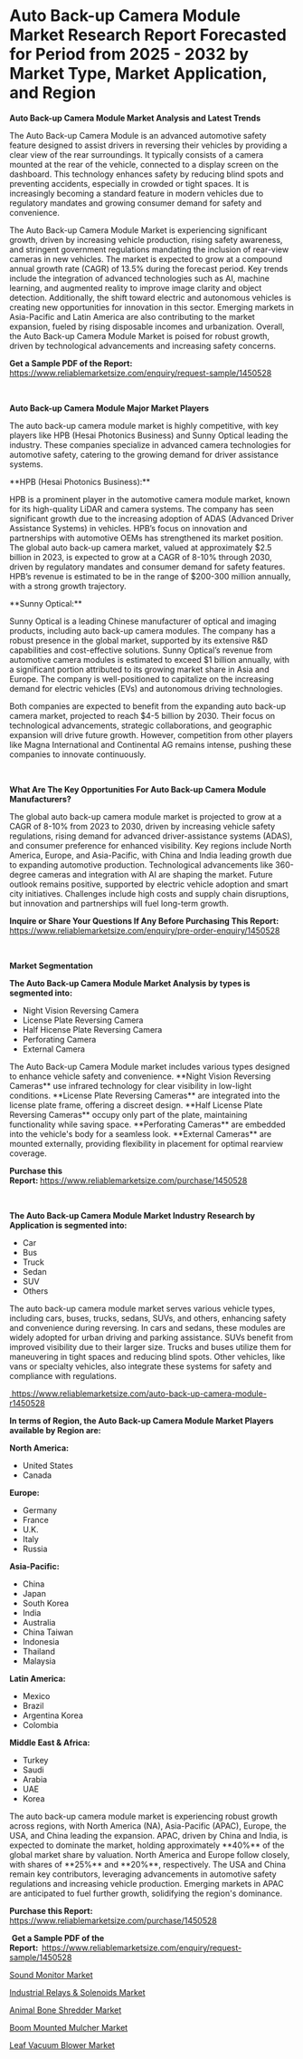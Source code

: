 <p><h1>Auto Back-up Camera Module Market Research Report Forecasted for Period from 2025 -  2032 by Market Type, Market Application, and Region</h1></p><p><strong>Auto Back-up Camera Module Market Analysis and Latest Trends</strong></p>
<p><p>The Auto Back-up Camera Module is an advanced automotive safety feature designed to assist drivers in reversing their vehicles by providing a clear view of the rear surroundings. It typically consists of a camera mounted at the rear of the vehicle, connected to a display screen on the dashboard. This technology enhances safety by reducing blind spots and preventing accidents, especially in crowded or tight spaces. It is increasingly becoming a standard feature in modern vehicles due to regulatory mandates and growing consumer demand for safety and convenience.</p><p>The Auto Back-up Camera Module Market is experiencing significant growth, driven by increasing vehicle production, rising safety awareness, and stringent government regulations mandating the inclusion of rear-view cameras in new vehicles. The market is expected to grow at a compound annual growth rate (CAGR) of 13.5% during the forecast period. Key trends include the integration of advanced technologies such as AI, machine learning, and augmented reality to improve image clarity and object detection. Additionally, the shift toward electric and autonomous vehicles is creating new opportunities for innovation in this sector. Emerging markets in Asia-Pacific and Latin America are also contributing to the market expansion, fueled by rising disposable incomes and urbanization. Overall, the Auto Back-up Camera Module Market is poised for robust growth, driven by technological advancements and increasing safety concerns.</p></p>
<p><strong>Get a Sample PDF of the Report:&nbsp;</strong> <a href="https://www.reliablemarketsize.com/enquiry/request-sample/1450528?utm_campaign=1996&utm_medium=2&utm_source=Github&utm_content=ia&utm_term=23012025&utm_id=auto-back-up-camera-module">https://www.reliablemarketsize.com/enquiry/request-sample/1450528</a></p>
<p>&nbsp;</p>
<p><strong>Auto Back-up Camera Module Major Market Players</strong></p>
<p><p>The auto back-up camera module market is highly competitive, with key players like HPB (Hesai Photonics Business) and Sunny Optical leading the industry. These companies specialize in advanced camera technologies for automotive safety, catering to the growing demand for driver assistance systems.</p><p>**HPB (Hesai Photonics Business):**  </p><p>HPB is a prominent player in the automotive camera module market, known for its high-quality LiDAR and camera systems. The company has seen significant growth due to the increasing adoption of ADAS (Advanced Driver Assistance Systems) in vehicles. HPB’s focus on innovation and partnerships with automotive OEMs has strengthened its market position. The global auto back-up camera market, valued at approximately $2.5 billion in 2023, is expected to grow at a CAGR of 8-10% through 2030, driven by regulatory mandates and consumer demand for safety features. HPB’s revenue is estimated to be in the range of $200-300 million annually, with a strong growth trajectory.</p><p>**Sunny Optical:**  </p><p>Sunny Optical is a leading Chinese manufacturer of optical and imaging products, including auto back-up camera modules. The company has a robust presence in the global market, supported by its extensive R&D capabilities and cost-effective solutions. Sunny Optical’s revenue from automotive camera modules is estimated to exceed $1 billion annually, with a significant portion attributed to its growing market share in Asia and Europe. The company is well-positioned to capitalize on the increasing demand for electric vehicles (EVs) and autonomous driving technologies.</p><p>Both companies are expected to benefit from the expanding auto back-up camera market, projected to reach $4-5 billion by 2030. Their focus on technological advancements, strategic collaborations, and geographic expansion will drive future growth. However, competition from other players like Magna International and Continental AG remains intense, pushing these companies to innovate continuously.</p></p>
<p>&nbsp;</p>
<p><strong>What Are The Key Opportunities For Auto Back-up Camera Module Manufacturers?</strong></p>
<p><p>The global auto back-up camera module market is projected to grow at a CAGR of 8-10% from 2023 to 2030, driven by increasing vehicle safety regulations, rising demand for advanced driver-assistance systems (ADAS), and consumer preference for enhanced visibility. Key regions include North America, Europe, and Asia-Pacific, with China and India leading growth due to expanding automotive production. Technological advancements like 360-degree cameras and integration with AI are shaping the market. Future outlook remains positive, supported by electric vehicle adoption and smart city initiatives. Challenges include high costs and supply chain disruptions, but innovation and partnerships will fuel long-term growth.</p></p>
<p><strong>Inquire or Share Your Questions If Any Before Purchasing This Report:</strong> <a href="https://www.reliablemarketsize.com/enquiry/pre-order-enquiry/1450528?utm_campaign=1996&utm_medium=2&utm_source=Github&utm_content=ia&utm_term=23012025&utm_id=auto-back-up-camera-module">https://www.reliablemarketsize.com/enquiry/pre-order-enquiry/1450528</a></p>
<p>&nbsp;</p>
<p><strong>Market Segmentation</strong></p>
<p><strong>The Auto Back-up Camera Module Market Analysis by types is segmented into:</strong></p>
<p><ul><li>Night Vision Reversing Camera</li><li>License Plate Reversing Camera</li><li>Half Hicense Plate Reversing Camera</li><li>Perforating Camera</li><li>External Camera</li></ul></p>
<p><p>The Auto Back-up Camera Module market includes various types designed to enhance vehicle safety and convenience. **Night Vision Reversing Cameras** use infrared technology for clear visibility in low-light conditions. **License Plate Reversing Cameras** are integrated into the license plate frame, offering a discreet design. **Half License Plate Reversing Cameras** occupy only part of the plate, maintaining functionality while saving space. **Perforating Cameras** are embedded into the vehicle's body for a seamless look. **External Cameras** are mounted externally, providing flexibility in placement for optimal rearview coverage.</p></p>
<p><strong>Purchase this Report:&nbsp;</strong><a href="https://www.reliablemarketsize.com/purchase/1450528?utm_campaign=1996&utm_medium=2&utm_source=Github&utm_content=ia&utm_term=23012025&utm_id=auto-back-up-camera-module">https://www.reliablemarketsize.com/purchase/1450528</a></p>
<p>&nbsp;</p>
<p><strong>The Auto Back-up Camera Module Market Industry Research by Application is segmented into:</strong></p>
<p><ul><li>Car</li><li>Bus</li><li>Truck</li><li>Sedan</li><li>SUV</li><li>Others</li></ul></p>
<p><p>The auto back-up camera module market serves various vehicle types, including cars, buses, trucks, sedans, SUVs, and others, enhancing safety and convenience during reversing. In cars and sedans, these modules are widely adopted for urban driving and parking assistance. SUVs benefit from improved visibility due to their larger size. Trucks and buses utilize them for maneuvering in tight spaces and reducing blind spots. Other vehicles, like vans or specialty vehicles, also integrate these systems for safety and compliance with regulations.</p></p>
<p><a href="https://www.reliablemarketsize.com/auto-back-up-camera-module-r1450528?utm_campaign=1996&utm_medium=2&utm_source=Github&utm_content=ia&utm_term=23012025&utm_id=auto-back-up-camera-module">&nbsp;https://www.reliablemarketsize.com/auto-back-up-camera-module-r1450528</a></p>
<p><strong>In terms of Region, the Auto Back-up Camera Module Market Players available by Region are:</strong></p>
<p>
    <p> <strong> North America: </strong>
        <ul>
            <li>United States</li>
            <li>Canada</li>
        </ul>
        </p> 
    <p> <strong> Europe: </strong>
        <ul>
            <li>Germany</li>
            <li>France</li>
            <li>U.K.</li>
            <li>Italy</li>
            <li>Russia</li>
        </ul>
        </p> 
    <p> <strong> Asia-Pacific: </strong>
        <ul>
            <li>China</li>
            <li>Japan</li>
            <li>South Korea</li>
            <li>India</li>
            <li>Australia</li>
            <li>China Taiwan</li>
            <li>Indonesia</li>
            <li>Thailand</li>
            <li>Malaysia</li>
        </ul>
        </p> 
    <p> <strong> Latin America: </strong>
        <ul>
            <li>Mexico</li>
            <li>Brazil</li>
            <li>Argentina Korea</li>
            <li>Colombia</li>
        </ul>
        </p> 
    <p> <strong> Middle East & Africa: </strong>
        <ul>
            <li>Turkey</li>
            <li>Saudi</li>
            <li>Arabia</li>
            <li>UAE</li>
            <li>Korea</li>
        </ul>
    </p>
    </p>
<p><p>The auto back-up camera module market is experiencing robust growth across regions, with North America (NA), Asia-Pacific (APAC), Europe, the USA, and China leading the expansion. APAC, driven by China and India, is expected to dominate the market, holding approximately **40%** of the global market share by valuation. North America and Europe follow closely, with shares of **25%** and **20%**, respectively. The USA and China remain key contributors, leveraging advancements in automotive safety regulations and increasing vehicle production. Emerging markets in APAC are anticipated to fuel further growth, solidifying the region's dominance.</p></p>
<p><strong>Purchase this Report: </strong><a href="https://www.reliablemarketsize.com/purchase/1450528?utm_campaign=1996&utm_medium=2&utm_source=Github&utm_content=ia&utm_term=23012025&utm_id=auto-back-up-camera-module">https://www.reliablemarketsize.com/purchase/1450528</a></p>
<p>&nbsp;<strong>Get a Sample PDF of the Report:&nbsp;&nbsp;</strong><a href="https://www.reliablemarketsize.com/enquiry/request-sample/1450528?utm_campaign=1996&utm_medium=2&utm_source=Github&utm_content=ia&utm_term=23012025&utm_id=auto-back-up-camera-module">https://www.reliablemarketsize.com/enquiry/request-sample/1450528</a></p>
<p><strong></strong></p>
<p><p><a href="https://www.linkedin.com/pulse/exploring-sound-monitor-market-dynamics-revenue-analysis-growth-s42tc?utm_campaign=1996&utm_medium=2&utm_source=Github&utm_content=ia&utm_term=23012025&utm_id=auto-back-up-camera-module">Sound Monitor Market</a></p><p><a href="https://www.linkedin.com/pulse/industrial-relays-solenoids-market-growth-analysis-2025-2032-q9cgf?utm_campaign=1996&utm_medium=2&utm_source=Github&utm_content=ia&utm_term=23012025&utm_id=auto-back-up-camera-module">Industrial Relays & Solenoids Market</a></p><p><a href="https://www.linkedin.com/pulse/providing-both-historical-trends-future-projections-animal-sbusf?utm_campaign=1996&utm_medium=2&utm_source=Github&utm_content=ia&utm_term=23012025&utm_id=auto-back-up-camera-module">Animal Bone Shredder Market</a></p><p><a href="https://www.linkedin.com/pulse/boom-mounted-mulcher-market-forecasted-from-2025-2032-expanding-2fubc?utm_campaign=1996&utm_medium=2&utm_source=Github&utm_content=ia&utm_term=23012025&utm_id=auto-back-up-camera-module">Boom Mounted Mulcher Market</a></p><p><a href="https://www.linkedin.com/pulse/examining-ups-downs-leaf-vacuum-blower-market-size-growth-7ucae?utm_campaign=1996&utm_medium=2&utm_source=Github&utm_content=ia&utm_term=23012025&utm_id=auto-back-up-camera-module">Leaf Vacuum Blower Market</a></p></p>